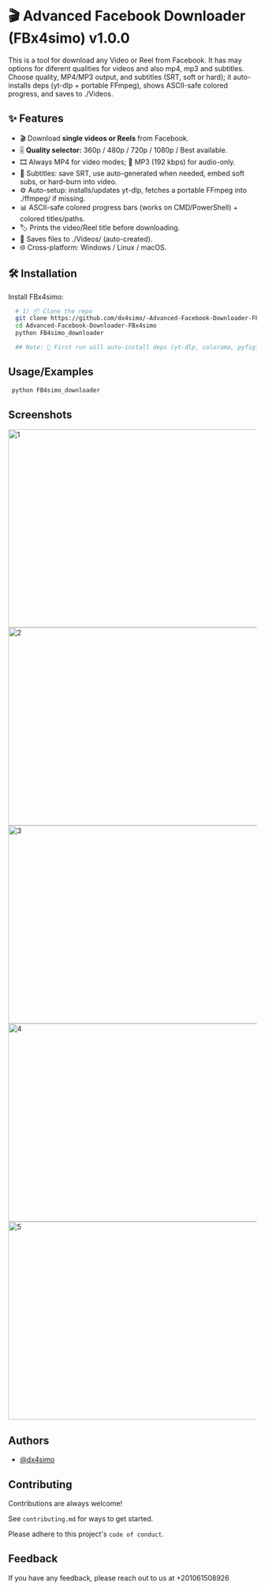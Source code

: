 
# 🎬 Advanced Facebook Downloader (FBx4simo) v1.0.0

This is a tool for download any Video or Reel from Facebook. It has may options for diferent qualities for videos and also mp4, mp3 and subtitles.
Choose quality, MP4/MP3 output, and subtitles (SRT, soft or hard); it auto-installs deps (yt-dlp + portable FFmpeg), shows ASCII-safe colored progress, and saves to ./Videos.



## ✨ Features

- 🎬 Download **single videos or Reels** from Facebook.
- 🎚️ **Quality selector:** 360p / 480p / 720p / 1080p / Best available.
- 🎞️ Always MP4 for video modes; 🎵 MP3 (192 kbps) for audio-only.
- 📝 Subtitles: save SRT, use auto-generated when needed, embed soft subs, or hard-burn into video.
- ⚙️ Auto-setup: installs/updates yt-dlp, fetches a portable FFmpeg into ./ffmpeg/ if missing.
- 📊 ASCII-safe colored progress bars (works on CMD/PowerShell) + colored titles/paths.
- 🏷️ Prints the video/Reel title before downloading.
- 📁 Saves files to ./Videos/ (auto-created).
- 🌐 Cross-platform: Windows / Linux / macOS.


## 🛠️ Installation

Install FBx4simo:

```bash
  # 1) 📦 Clone the repo
  git clone https://github.com/dx4simo/-Advanced-Facebook-Downloader-FBx4simo-v1.0.0
  cd Advanced-Facebook-Downloader-FBx4simo
  python FB4simo_downloader

  ## Note: 🚀 First run will auto-install deps (yt-dlp, colorama, pyfiglet) and fetch a portable FFmpeg into ./ffmpeg/ if missing. 
```
    
## Usage/Examples

```bash
 python FB4simo_downloader
```


## Screenshots

<img width="752" height="401" alt="1" src="https://github.com/user-attachments/assets/5d4ee503-4414-444a-8476-635f1bcb6484" />
<img width="752" height="401" alt="2" src="https://github.com/user-attachments/assets/38c04a09-704d-4beb-bd1e-bef533ae5b94" />
<img width="752" height="401" alt="3" src="https://github.com/user-attachments/assets/20881959-6a7b-4561-8dbb-ed5e2fadf637" />
<img width="752" height="401" alt="4" src="https://github.com/user-attachments/assets/4a853695-5262-42ab-8a2b-672139dc1a91" />
<img width="752" height="401" alt="5" src="https://github.com/user-attachments/assets/23a30acb-1d55-4fa8-85c6-70c4a70cbd74" />





## Authors

- [@dx4simo](https://github.com/dx4simo)


## Contributing

Contributions are always welcome!

See `contributing.md` for ways to get started.

Please adhere to this project's `code of conduct`.


## Feedback

If you have any feedback, please reach out to us at +201061508926

